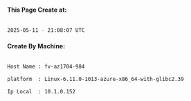 
   
#### This Page Create at:

```bash

2025-05-11 - 21:08:07 UTC

```

#### Create By Machine:

```bash

Host Name : fv-az1704-984

platform  : Linux-6.11.0-1013-azure-x86_64-with-glibc2.39

Ip Local  : 10.1.0.152

```

